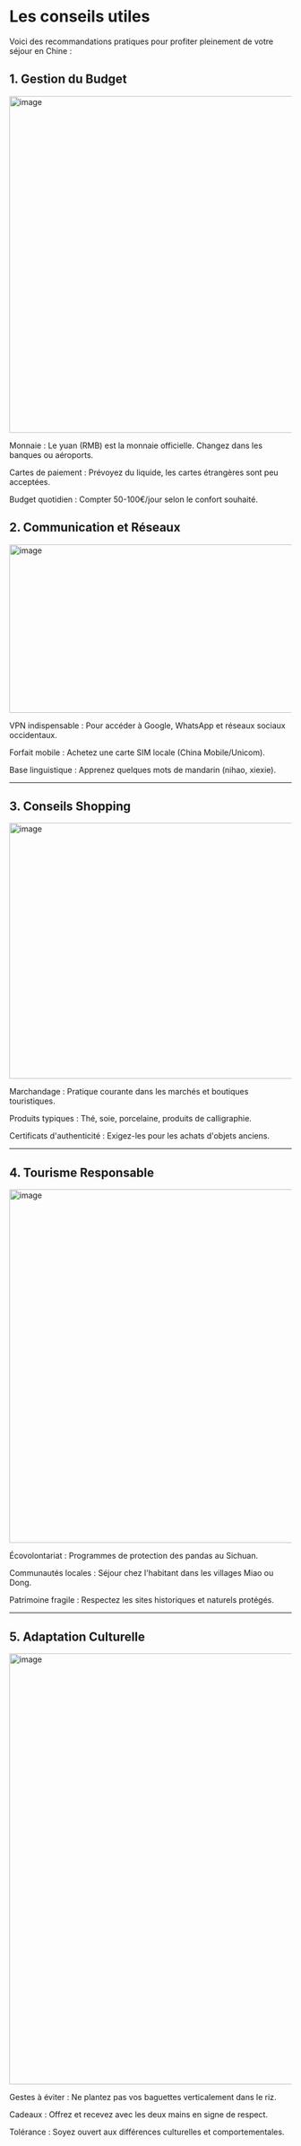 # Les conseils utiles
Voici des recommandations pratiques pour profiter pleinement de votre séjour en Chine :

##  1. Gestion du Budget

<img width="900" height="600" alt="image" src="https://github.com/user-attachments/assets/c77a9e33-83ad-440e-998d-2540f18fe6c0" />

Monnaie : Le yuan (RMB) est la monnaie officielle. Changez dans les banques ou aéroports.

Cartes de paiement : Prévoyez du liquide, les cartes étrangères sont peu acceptées.

Budget quotidien : Compter 50-100€/jour selon le confort souhaité.




## 2. Communication et Réseaux

<img width="533" height="300" alt="image" src="https://github.com/user-attachments/assets/b8e6ffe0-723a-4380-b1d6-91d44f1179b7" />

VPN indispensable : Pour accéder à Google, WhatsApp et réseaux sociaux occidentaux.

Forfait mobile : Achetez une carte SIM locale (China Mobile/Unicom).

Base linguistique : Apprenez quelques mots de mandarin (nihao, xiexie).

---

## 3. Conseils Shopping

<img width="810" height="456" alt="image" src="https://github.com/user-attachments/assets/07e44c99-300f-46a6-b952-4bc570908381" />

Marchandage : Pratique courante dans les marchés et boutiques touristiques.

Produits typiques : Thé, soie, porcelaine, produits de calligraphie.

Certificats d'authenticité : Exigez-les pour les achats d'objets anciens.

---

## 4. Tourisme Responsable

<img width="1200" height="630" alt="image" src="https://github.com/user-attachments/assets/3f24cffb-8c69-4d5f-a50f-40750317a738" />

Écovolontariat : Programmes de protection des pandas au Sichuan.

Communautés locales : Séjour chez l'habitant dans les villages Miao ou Dong.

Patrimoine fragile : Respectez les sites historiques et naturels protégés.

---

## 5. Adaptation Culturelle

<img width="1344" height="768" alt="image" src="https://github.com/user-attachments/assets/d4109651-b376-4e90-81ca-38ac169b1628" />

Gestes à éviter : Ne plantez pas vos baguettes verticalement dans le riz.

Cadeaux : Offrez et recevez avec les deux mains en signe de respect.

Tolérance : Soyez ouvert aux différences culturelles et comportementales.
